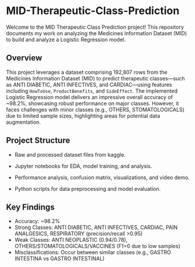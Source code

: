 # MID-Therapeutic-Class-Prediction
Welcome to the MID Therapeutic Class Prediction project! This repository documents my work on analyzing the Medicines Information Dataset (MID) to build and analyze a Logistic Regression model.

## Overview

This project leverages a dataset comprising 192,807 rows from the Medicines Information Dataset (MID) to predict therapeutic classes—such as ANTI DIABETIC, ANTI INFECTIVES, and CARDIAC—using features including `HowToUse`, `ProductBenefits`, and `SideEffect`. The implemented Logistic Regression model delivers an impressive overall accuracy of ~98.2%, showcasing robust performance on major classes. However, it faces challenges with minor classes (e.g., OTHERS, STOMATOLOGICALS) due to limited sample sizes, highlighting areas for potential data augmentation.

## Project Structure

* Raw and processed dataset files from kaggle.

* Jupyter notebooks for EDA, model training, and analysis.

* Performance analysis, confusion matrix, visualizations, and video demo.

* Python scripts for data preprocessing and model evaluation.

## Key Findings

* Accuracy: ~98.2%
* Strong Classes: ANTI DIABETIC, ANTI INFECTIVES, CARDIAC, PAIN ANALGESICS, RESPIRATORY (precision/recall >0.95)
* Weak Classes: ANTI NEOPLASTIC (0.94/0.78), OTHERS/STOMATOLOGICALS/VACCINES (F1=0 due to low samples)
* Misclassifications: Occur between similar classes (e.g., GASTRO INTESTINA vs GASTRO INTESTINAL)
